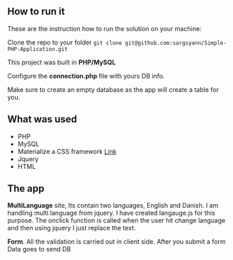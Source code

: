 
## How to run it


These are the instruction how to run the solution on your machine:

Clone the repo to your  folder `git clone git@github.com:sargsyann/Simple-PHP-Application.git `

This project was built in **PHP/MySQL**

Configure the **connection.php** file with yours DB info.

Make sure to create an empty database as the app will create a table for you.

## What was used 

- PHP
- MySQL
- Materialize a CSS framework [Link](http://materializecss.com/)
- Jquery 
- HTML

## The app

**MultiLanguage** site, Its contain two languages, English and Danish. 
I am handling multi language from jquery. I have created langauge.js for this purpose. The onclick function is called when the user hit change language and then using jquery I just replace the text.

**Form**. All the validation is carried out in client side.
After you submit a form Data goes to send DB
